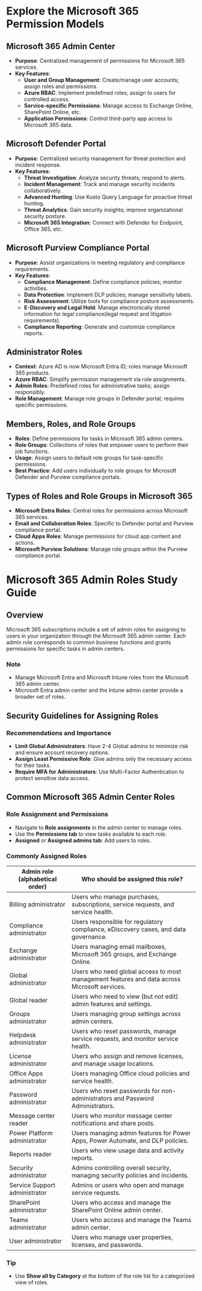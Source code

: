 # Explore the Microsoft 365 Permission Models

## Microsoft 365 Admin Center
- **Purpose**: Centralized management of permissions for Microsoft 365 services.
- **Key Features**:
  - **User and Group Management**: Create/manage user accounts; assign roles and permissions.
  - **Azure RBAC**: Implement predefined roles; assign to users for controlled access.
  - **Service-specific Permissions**: Manage access to Exchange Online, SharePoint Online, etc.
  - **Application Permissions**: Control third-party app access to Microsoft 365 data.

## Microsoft Defender Portal
- **Purpose**: Centralized security management for threat protection and incident response.
- **Key Features**:
  - **Threat Investigation**: Analyze security threats; respond to alerts.
  - **Incident Management**: Track and manage security incidents collaboratively.
  - **Advanced Hunting**: Use Kusto Query Language for proactive threat hunting.
  - **Threat Analytics**: Gain security insights; improve organizational security posture.
  - **Microsoft 365 Integration**: Connect with Defender for Endpoint, Office 365, etc.

## Microsoft Purview Compliance Portal
- **Purpose**: Assist organizations in meeting regulatory and compliance requirements.
- **Key Features**:
  - **Compliance Management**: Define compliance policies; monitor activities.
  - **Data Protection**: Implement DLP policies; manage sensitivity labels.
  - **Risk Assessment**: Utilize tools for compliance posture assessments.
  - **E-Discovery and Legal Hold**: Manage electronically stored information for legal compliance(legal request and litigation requirements).
  - **Compliance Reporting**: Generate and customize compliance reports.

## Administrator Roles
- **Context**: Azure AD is now Microsoft Entra ID; roles manage Microsoft 365 products.
- **Azure RBAC**: Simplify permission management via role assignments.
- **Admin Roles**: Predefined roles for administrative tasks; assign responsibly.
- **Role Management**: Manage role groups in Defender portal; requires specific permissions.

## Members, Roles, and Role Groups
- **Roles**: Define permissions for tasks in Microsoft 365 admin centers.
- **Role Groups**: Collections of roles that empower users to perform their job functions.
- **Usage**: Assign users to default role groups for task-specific permissions.
- **Best Practice**: Add users individually to role groups for Microsoft Defender and Purview compliance portals.

## Types of Roles and Role Groups in Microsoft 365
- **Microsoft Entra Roles**: Central roles for permissions across Microsoft 365 services.
- **Email and Collaboration Roles**: Specific to Defender portal and Purview compliance portal.
- **Cloud Apps Roles**: Manage permissions for cloud app content and actions.
- **Microsoft Purview Solutions**: Manage role groups within the Purview compliance portal.

# Microsoft 365 Admin Roles Study Guide

## Overview
Microsoft 365 subscriptions include a set of admin roles for assigning to users in your organization through the Microsoft 365 admin center. Each admin role corresponds to common business functions and grants permissions for specific tasks in admin centers.

### Note
- Manage Microsoft Entra and Microsoft Intune roles from the Microsoft 365 admin center.
- Microsoft Entra admin center and the Intune admin center provide a broader set of roles.

## Security Guidelines for Assigning Roles

### Recommendations and Importance
- **Limit Global Administrators**: Have 2-4 Global admins to minimize risk and ensure account recovery options.
- **Assign Least Permissive Role**: Give admins only the necessary access for their tasks.
- **Require MFA for Administrators**: Use Multi-Factor Authentication to protect sensitive data access.

## Common Microsoft 365 Admin Center Roles

### Role Assignment and Permissions
- Navigate to **Role assignments** in the admin center to manage roles.
- Use the **Permissions tab** to view tasks available to each role.
- **Assigned** or **Assigned admins tab**: Add users to roles.

### Commonly Assigned Roles

| Admin role (alphabetical order) | Who should be assigned this role? |
| -------------------------------- | --------------------------------- |
| Billing administrator            | Users who manage purchases, subscriptions, service requests, and service health. |
| Compliance administrator         | Users responsible for regulatory compliance, eDiscovery cases, and data governance. |
| Exchange administrator           | Users managing email mailboxes, Microsoft 365 groups, and Exchange Online. |
| Global administrator             | Users who need global access to most management features and data across Microsoft services. |
| Global reader                    | Users who need to view (but not edit) admin features and settings. |
| Groups administrator             | Users managing group settings across admin centers. |
| Helpdesk administrator           | Users who reset passwords, manage service requests, and monitor service health. |
| License administrator            | Users who assign and remove licenses, and manage usage locations. |
| Office Apps administrator        | Users managing Office cloud policies and service health. |
| Password administrator           | Users who reset passwords for non-administrators and Password Administrators. |
| Message center reader            | Users who monitor message center notifications and share posts. |
| Power Platform administrator     | Users managing admin features for Power Apps, Power Automate, and DLP policies. |
| Reports reader                   | Users who view usage data and activity reports. |
| Security administrator           | Admins controlling overall security, managing security policies and incidents. |
| Service Support administrator    | Admins or users who open and manage service requests. |
| SharePoint administrator         | Users who access and manage the SharePoint Online admin center. |
| Teams administrator              | Users who access and manage the Teams admin center. |
| User administrator               | Users who manage user properties, licenses, and passwords. |

### Tip
- Use **Show all by Category** at the bottom of the role list for a categorized view of roles.